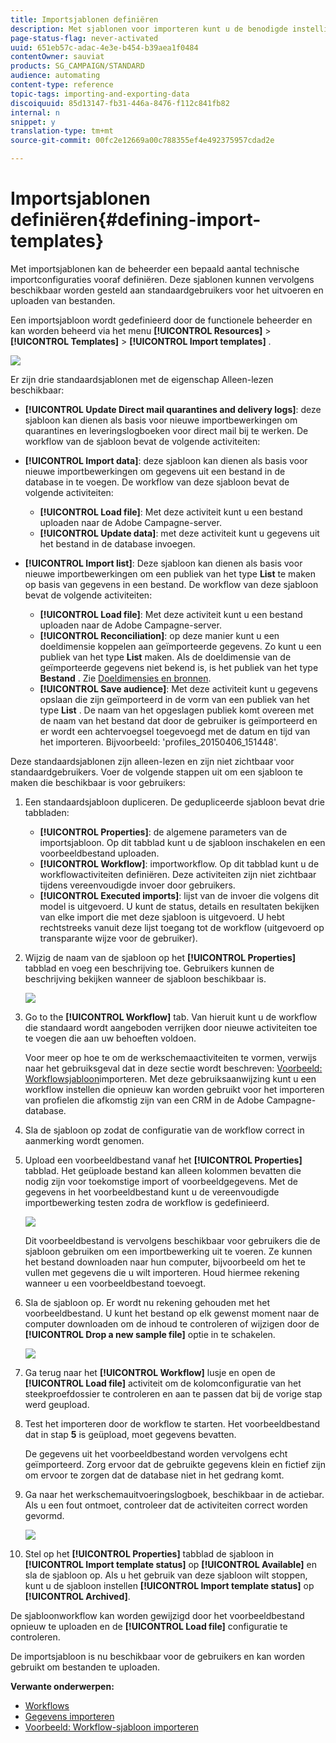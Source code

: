 ```yaml
---
title: Importsjablonen definiëren
description: Met sjablonen voor importeren kunt u de benodigde instellingen reduceren en gegevens sneller importeren.
page-status-flag: never-activated
uuid: 651eb57c-adac-4e3e-b454-b39aea1f0484
contentOwner: sauviat
products: SG_CAMPAIGN/STANDARD
audience: automating
content-type: reference
topic-tags: importing-and-exporting-data
discoiquuid: 85d13147-fb31-446a-8476-f112c841fb82
internal: n
snippet: y
translation-type: tm+mt
source-git-commit: 00fc2e12669a00c788355ef4e492375957cdad2e

---
```



# Importsjablonen definiëren{#defining-import-templates}

Met importsjablonen kan de beheerder een bepaald aantal technische importconfiguraties vooraf definiëren. Deze sjablonen kunnen vervolgens beschikbaar worden gesteld aan standaardgebruikers voor het uitvoeren en uploaden van bestanden.

Een importsjabloon wordt gedefinieerd door de functionele beheerder en kan worden beheerd via het menu **[!UICONTROL Resources]** > **[!UICONTROL Templates]** > **[!UICONTROL Import templates]** .

![](assets/import_template_list.png)

Er zijn drie standaardsjablonen met de eigenschap Alleen-lezen beschikbaar:

* **[!UICONTROL Update Direct mail quarantines and delivery logs]**: deze sjabloon kan dienen als basis voor nieuwe importbewerkingen om quarantines en leveringslogboeken voor direct mail bij te werken. De workflow van de sjabloon bevat de volgende activiteiten:
* **[!UICONTROL Import data]**: deze sjabloon kan dienen als basis voor nieuwe importbewerkingen om gegevens uit een bestand in de database in te voegen. De workflow van deze sjabloon bevat de volgende activiteiten:

   * **[!UICONTROL Load file]**: Met deze activiteit kunt u een bestand uploaden naar de Adobe Campagne-server.
   * **[!UICONTROL Update data]**: met deze activiteit kunt u gegevens uit het bestand in de database invoegen.

* **[!UICONTROL Import list]**: Deze sjabloon kan dienen als basis voor nieuwe importbewerkingen om een publiek van het type **List** te maken op basis van gegevens in een bestand. De workflow van deze sjabloon bevat de volgende activiteiten:

   * **[!UICONTROL Load file]**: Met deze activiteit kunt u een bestand uploaden naar de Adobe Campagne-server.
   * **[!UICONTROL Reconciliation]**: op deze manier kunt u een doeldimensie koppelen aan geïmporteerde gegevens. Zo kunt u een publiek van het type **List** maken. Als de doeldimensie van de geïmporteerde gegevens niet bekend is, is het publiek van het type **Bestand** . Zie [Doeldimensies en bronnen](../../automating/using/query.md#targeting-dimensions-and-resources).
   * **[!UICONTROL Save audience]**: Met deze activiteit kunt u gegevens opslaan die zijn geïmporteerd in de vorm van een publiek van het type **List** . De naam van het opgeslagen publiek komt overeen met de naam van het bestand dat door de gebruiker is geïmporteerd en er wordt een achtervoegsel toegevoegd met de datum en tijd van het importeren. Bijvoorbeeld: &#39;profiles_20150406_151448&#39;.

Deze standaardsjablonen zijn alleen-lezen en zijn niet zichtbaar voor standaardgebruikers. Voer de volgende stappen uit om een sjabloon te maken die beschikbaar is voor gebruikers:

1. Een standaardsjabloon dupliceren. De gedupliceerde sjabloon bevat drie tabbladen:

   * **[!UICONTROL Properties]**: de algemene parameters van de importsjabloon. Op dit tabblad kunt u de sjabloon inschakelen en een voorbeeldbestand uploaden.
   * **[!UICONTROL Workflow]**: importworkflow. Op dit tabblad kunt u de workflowactiviteiten definiëren. Deze activiteiten zijn niet zichtbaar tijdens vereenvoudigde invoer door gebruikers.
   * **[!UICONTROL Executed imports]**: lijst van de invoer die volgens dit model is uitgevoerd. U kunt de status, details en resultaten bekijken van elke import die met deze sjabloon is uitgevoerd. U hebt rechtstreeks vanuit deze lijst toegang tot de workflow (uitgevoerd op transparante wijze voor de gebruiker).

1. Wijzig de naam van de sjabloon op het **[!UICONTROL Properties]** tabblad en voeg een beschrijving toe. Gebruikers kunnen de beschrijving bekijken wanneer de sjabloon beschikbaar is.

   ![](assets/simplified_import_model1.png)

1. Go to the **[!UICONTROL Workflow]** tab. Van hieruit kunt u de workflow die standaard wordt aangeboden verrijken door nieuwe activiteiten toe te voegen die aan uw behoeften voldoen.

   Voor meer op hoe te om de werkschemaactiviteiten te vormen, verwijs naar het gebruiksgeval dat in deze sectie wordt beschreven: [Voorbeeld: Workflowsjabloon](../../automating/using/importing-data.md#example--import-workflow-template)importeren. Met deze gebruiksaanwijzing kunt u een workflow instellen die opnieuw kan worden gebruikt voor het importeren van profielen die afkomstig zijn van een CRM in de Adobe Campagne-database.

1. Sla de sjabloon op zodat de configuratie van de workflow correct in aanmerking wordt genomen.
1. Upload een voorbeeldbestand vanaf het **[!UICONTROL Properties]** tabblad. Het geüploade bestand kan alleen kolommen bevatten die nodig zijn voor toekomstige import of voorbeeldgegevens. Met de gegevens in het voorbeeldbestand kunt u de vereenvoudigde importbewerking testen zodra de workflow is gedefinieerd.

   ![](assets/import_template_sample.png)

   Dit voorbeeldbestand is vervolgens beschikbaar voor gebruikers die de sjabloon gebruiken om een importbewerking uit te voeren. Ze kunnen het bestand downloaden naar hun computer, bijvoorbeeld om het te vullen met gegevens die u wilt importeren. Houd hiermee rekening wanneer u een voorbeeldbestand toevoegt.

1. Sla de sjabloon op. Er wordt nu rekening gehouden met het voorbeeldbestand. U kunt het bestand op elk gewenst moment naar de computer downloaden om de inhoud te controleren of wijzigen door de **[!UICONTROL Drop a new sample file]** optie in te schakelen.

   ![](assets/simplified_import_model2.png)

1. Ga terug naar het **[!UICONTROL Workflow]** lusje en open de **[!UICONTROL Load file]** activiteit om de kolomconfiguratie van het steekproefdossier te controleren en aan te passen dat bij de vorige stap werd geupload.
1. Test het importeren door de workflow te starten. Het voorbeeldbestand dat in stap **5** is geüpload, moet gegevens bevatten.

   De gegevens uit het voorbeeldbestand worden vervolgens echt geïmporteerd. Zorg ervoor dat de gebruikte gegevens klein en fictief zijn om ervoor te zorgen dat de database niet in het gedrang komt.

1. Ga naar het werkschemauitvoeringslogboek, beschikbaar in de actiebar. Als u een fout ontmoet, controleer dat de activiteiten correct worden gevormd.

   ![](assets/simplified_import_model3.png)

1. Stel op het **[!UICONTROL Properties]** tabblad de sjabloon in **[!UICONTROL Import template status]** op **[!UICONTROL Available]** en sla de sjabloon op. Als u het gebruik van deze sjabloon wilt stoppen, kunt u de sjabloon instellen **[!UICONTROL Import template status]** op **[!UICONTROL Archived]**.

De sjabloonworkflow kan worden gewijzigd door het voorbeeldbestand opnieuw te uploaden en de **[!UICONTROL Load file]** configuratie te controleren.

De importsjabloon is nu beschikbaar voor de gebruikers en kan worden gebruikt om bestanden te uploaden.

**Verwante onderwerpen:**

* [Workflows](../../automating/using/discovering-workflows.md)
* [Gegevens importeren](../../automating/using/importing-data.md)
* [Voorbeeld: Workflow-sjabloon importeren](../../automating/using/importing-data.md#example--import-workflow-template)

